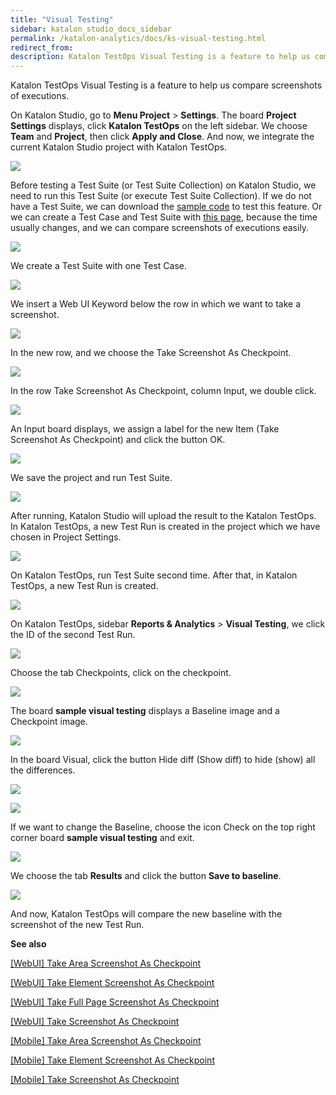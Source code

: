 ```yaml
---
title: "Visual Testing" 
sidebar: katalon_studio_docs_sidebar
permalink: /katalon-analytics/docs/ks-visual-testing.html 
redirect_from:
description: Katalon TestOps Visual Testing is a feature to help us compare screenshots between executions.
---
```


Katalon TestOps Visual Testing is a feature to help us compare screenshots of executions.

On Katalon Studio, go to **Menu Project** > **Settings**. The board **Project Settings** displays, click **Katalon TestOps** on the left sidebar. We choose **Team** and **Project**, then click **Apply and Close**. And now, we integrate the current Katalon Studio project with Katalon TestOps.

![](https://github.com/katalon-studio/docs-images/raw/master/katalon-studio/docs/ks_visual_testing/ks_project_setting_kt.png)

Before testing a Test Suite (or Test Suite Collection) on Katalon Studio, we need to run this Test Suite (or execute Test Suite Collection). If we do not have a Test Suite, we can download the [sample code](https://github.com/katalon-studio-samples/visual-testing-sample) to test this feature. Or we can create a Test Case and Test Suite with [this page](https://www.timeanddate.com/worldclock/), because the time usually changes, and we can compare screenshots of executions easily.

![](https://github.com/katalon-studio/docs-images/raw/master/katalon-studio/docs/ks_visual_testing/ks_test_case_sample_time.png)

We create a Test Suite with one Test Case.

![](https://github.com/katalon-studio/docs-images/raw/master/katalon-studio/docs/ks_visual_testing/ks_test_suite_sample_time.png)

We insert a Web UI Keyword below the row in which we want to take a screenshot.

![](https://github.com/katalon-studio/docs-images/raw/master/katalon-studio/docs/ks_visual_testing/ks_insert_web_ui_key.png)

In the new row, and we choose the Take Screenshot As Checkpoint.

![](https://github.com/katalon-studio/docs-images/raw/master/katalon-studio/docs/ks_visual_testing/ks_choose_take_sreenshot_checkpoint.png)

In the row Take Screenshot As Checkpoint, column Input, we double click.

![](https://github.com/katalon-studio/docs-images/raw/master/katalon-studio/docs/ks_visual_testing/ks_double_click_new_row.png)

An Input board displays, we assign a label for the new Item (Take Screenshot As Checkpoint) and click the button OK.

![](https://github.com/katalon-studio/docs-images/raw/master/katalon-studio/docs/ks_visual_testing/ks_input_value_checkpoint.png)

We save the project and run Test Suite.

![](https://github.com/katalon-studio/docs-images/raw/master/katalon-studio/docs/ks_visual_testing/ks_run_test_suite.png)

After running, Katalon Studio will upload the result to the Katalon TestOps. In Katalon TestOps, a new Test Run is created in the project which we have chosen in Project Settings. 

![](https://github.com/katalon-studio/docs-images/raw/master/katalon-studio/docs/ks_visual_testing/kt_test_run_visual_testing.png)

On Katalon TestOps, run Test Suite second time. After that, in Katalon TestOps, a new Test Run is created.

![](https://github.com/katalon-studio/docs-images/raw/master/katalon-studio/docs/ks_visual_testing/kt_new_test_run.png)

On Katalon TestOps, sidebar **Reports & Analytics** > **Visual Testing**, we click the ID of the second Test Run.

![](https://github.com/katalon-studio/docs-images/raw/master/katalon-studio/docs/ks_visual_testing/kt_visual_testing_click_id.png)

Choose the tab Checkpoints, click on the checkpoint.

![](https://github.com/katalon-studio/docs-images/raw/master/katalon-studio/docs/ks_visual_testing/kt_visual_testing_checkpoint.png)

The board **sample visual testing** displays a Baseline image and a Checkpoint image.

![](https://github.com/katalon-studio/docs-images/raw/master/katalon-studio/docs/ks_visual_testing/kt_visual_testing_chekpoint_baseline.png)

In the board Visual, click the button Hide diff (Show diff) to hide (show) all the differences. 

![](https://github.com/katalon-studio/docs-images/raw/master/katalon-studio/docs/ks_visual_testing/kt_visual_testing_hide_diff.png)

![](https://github.com/katalon-studio/docs-images/raw/master/katalon-studio/docs/ks_visual_testing/kt_show_diff_visual_testing.png)

If we want to change the Baseline, choose the icon Check on the top right corner board **sample visual testing** and exit.

![](https://github.com/katalon-studio/docs-images/raw/master/katalon-studio/docs/ks_visual_testing/kt_check_new_baseline.png)

We choose the tab **Results** and click the button **Save to baseline**.

![](https://github.com/katalon-studio/docs-images/raw/master/katalon-studio/docs/ks_visual_testing/kt_click_new_baseline.png)

And now, Katalon TestOps will compare the new baseline with the screenshot of the new Test Run.

**See also**

[[WebUI] Take Area Screenshot As Checkpoint](https://docs.katalon.com/katalon-studio/docs/webui-take-area-screenshot-as-checkpoint.html)

[[WebUI] Take Element Screenshot As Checkpoint](https://docs.katalon.com/katalon-studio/docs/webui-take-element-screenshot-as-checkpoint.html)

[[WebUI] Take Full Page Screenshot As Checkpoint](https://docs.katalon.com/katalon-studio/docs/webui-take-fullpage-screenshot-as-checkpoint.html)

[[WebUI] Take Screenshot As Checkpoint](https://docs.katalon.com/katalon-studio/docs/webui-take-screenshot-as-checkpoint.html)

[[Mobile] Take Area Screenshot As Checkpoint](https://docs.katalon.com/katalon-studio/docs/mobile-take-area-screenshot-as-checkpoint.html)

[[Mobile] Take Element Screenshot As Checkpoint](https://docs.katalon.com/katalon-studio/docs/mobile-take-element-screenshot-as-checkpoint.html)

[[Mobile] Take Screenshot As Checkpoint](https://docs.katalon.com/katalon-studio/docs/mobile-take-screenshot-as-checkpoint.html)


